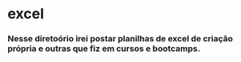 # excel

### Nesse diretoório irei postar planilhas de excel de criação própria e outras que fiz em cursos e bootcamps.
